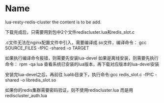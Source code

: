 Name
====

lua-resty-redis-cluster
the content is to be add.

下载完成后，只需要用到包中2个文件rediscluster.lua和redis_slot.c

.c文件无法在nginx配置文件中引入，需要编译成.so文件，编译命令： gcc SOURCE_FILES -fPIC -shared -o TARGET

如果执行编译命令报错，则需要先安装lua-devel
如果是离线安装，则需要先执行命令： rpm -qa lua  查看系统已安装的lua版本，再下载对应版本的lua-devel安装

安装完lua-devel之后，再前往 lualib目录下，执行命令:gcc redis_slot.c -fPIC -shared -o libredis_slot.so


如果你的redis集群需要密码验证，则不使用rediscluster.lua 而是用 rediscluster_auth.lua
